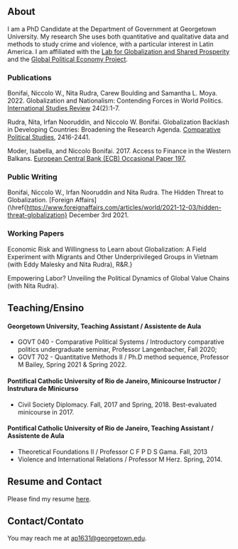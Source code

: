 ## About

I am a PhD Candidate at the Department of Government at Georgetown University. My research She uses both quantitative and qualitative data and methods to study crime and violence, with a particular interest in Latin America. I am affiliated with the [Lab for Globalization and Shared Prosperity](https://sharedprosperity.georgetown.edu) and the [Global Political Economy Project](https://mortara.georgetown.edu/research/global-political-economy-project-gpep/join-us/). 


### Publications

Bonifai, Niccolo W., Nita Rudra, Carew Boulding and Samantha L. Moya. 2022. Globalization and Nationalism: Contending Forces in World Politics. [International Studies Review](https://academic.oup.com/isr/article/24/2/viac021/6584768) 24(2):1-7.

Rudra, Nita, Irfan Nooruddin, and Niccolo W. Bonifai. Globalization Backlash in Developing Countries: Broadening the Research Agenda. [Comparative Political Studies](https://journals.sagepub.com/doi/abs/10.1177/00104140211037575), 2416-2441.

Moder, Isabella, and Niccolo Bonifai. 2017. Access to Finance in the Western Balkans. [European Central Bank (ECB) Occasional Paper 197.](https://www.ecb.europa.eu/pub/pdf/scpops/ecb.op197.en.pdf?24296e890f7f5c039848046670a9769a)

### Public Writing

Bonifai, Niccolo W., Irfan Nooruddin and Nita Rudra. The Hidden Threat to Globalization. [Foreign Affairs](\href{https://www.foreignaffairs.com/articles/world/2021-12-03/hidden-threat-globalization} December 3rd 2021.

### Working Papers

Economic Risk and Willingness to Learn about Globalization: A Field Experiment with Migrants and Other Underprivileged Groups in Vietnam (with Eddy Malesky and Nita Rudra), R\&R.}

Empowering Labor? Unveiling the Political Dynamics of Global Value Chains (with Nita Rudra).

## Teaching/Ensino

#### Georgetown University, Teaching Assistant / Assistente de Aula
- GOVT 040 - Comparative Political Systems / Introductory comparative politics undergraduate seminar, Professor Langenbacher, Fall 2020;
- GOVT 702 - Quantitative Methods II / Ph.D method sequence, Professor M Bailey, Spring 2021 & Spring 2022.

#### Pontifical Catholic University of Rio de Janeiro, Minicourse Instructor / Instrutura de Minicurso
- Civil Society Diplomacy. Fall, 2017 and Spring, 2018. Best-evaluated minicourse in 2017.

#### Pontifical Catholic University of Rio de Janeiro, Teaching Assistant / Assistente de Aula
- Theoretical Foundations II / Professor C F P D S Gama. Fall, 2013
- Violence and International Relations / Professor M Herz. Spring, 2014.


## Resume and Contact

Please find my resume [here](https://www.dropbox.com/scl/fi/pkk3wwbtou8skx1zvt13b/NBonifai_Sept2023.pdf?rlkey=13kpto8yv0py2g1fdt2bz7r3r&dl=0).

## Contact/Contato

You may reach me at <a href="mailto:nwb8@georgetown.edu">ap1631@georgetown.edu</a>.
